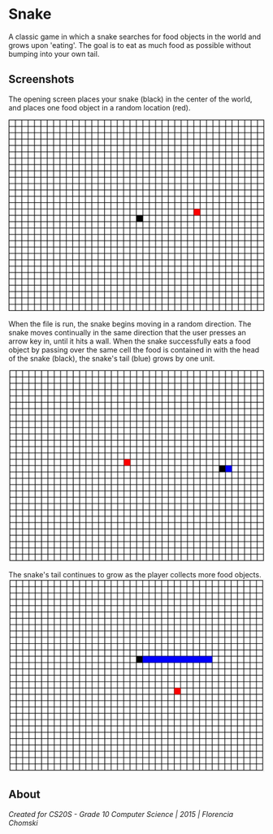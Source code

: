 # Snake
A classic game in which a snake searches for food objects in the world and grows upon 'eating'. The goal is to eat as much food as possible without bumping into your own tail.

## Screenshots
The opening screen places your snake (black) in the center of the world, and places one food object in a random location (red).

<img src="https://github.com/fchomski/HighSchool-Projects/blob/master/Snake/screenshots/openingscreen.jpg" width ="600"/>

When the file is run, the snake begins moving in a random direction. The snake moves continually in the same direction that the user presses an arrow key in, until it hits a wall. When the snake successfully eats a food object by passing over the same cell the food is contained in with the head of the snake (black), the snake's tail (blue) grows by one unit.

<img src ="https://github.com/fchomski/HighSchool-Projects/blob/master/Snake/screenshots/tail1.jpg" width ="600"/>

The snake's tail continues to grow as the player collects more food objects.
<img src ="https://github.com/fchomski/HighSchool-Projects/blob/master/Snake/screenshots/tail2.jpg" width ="600"/>

## About
_Created for CS20S - Grade 10 Computer Science | 2015 | Florencia Chomski_
